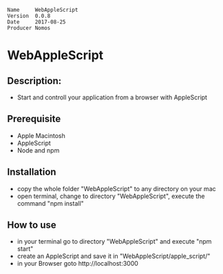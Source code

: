 ```
Name     WebAppleScript
Version  0.0.8
Date     2017-08-25
Producer Nomos
```

# WebAppleScript

## Description:
- Start and controll your application from a browser with AppleScript

## Prerequisite
- Apple Macintosh
- AppleScript
- Node and npm

## Installation
- copy the whole folder "WebAppleScript" to any directory on your mac 
- open terminal, change to directory "WebAppleScript", execute the command "npm install"

## How to use
- in your terminal go to directory "WebAppleScript" and execute "npm start"
- create an AppleScript and save it in "WebAppleScript/apple_script/"
- in your Browser goto http://localhost:3000

